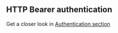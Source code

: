 ## HTTP Bearer authentication
Get a closer look in [Authentication section](https://carecloud.readme.io/reference/authentication)
